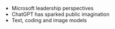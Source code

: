- Microsoft leadership perspectives
- ChatGPT has sparked public imagination
- Text, coding and image models